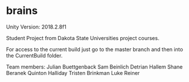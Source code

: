 # brains
Unity Version: 2018.2.8f1

Student Project from Dakota State Universities project courses.

For access to the current build just go to the master branch and then into the CurrentBuild folder.


Team members:
Julian Buettgenback
Sam Beinlich
Detrian Hallem
Shane Beranek
Quinton Halliday
Tristen Brinkman
Luke Reiner
